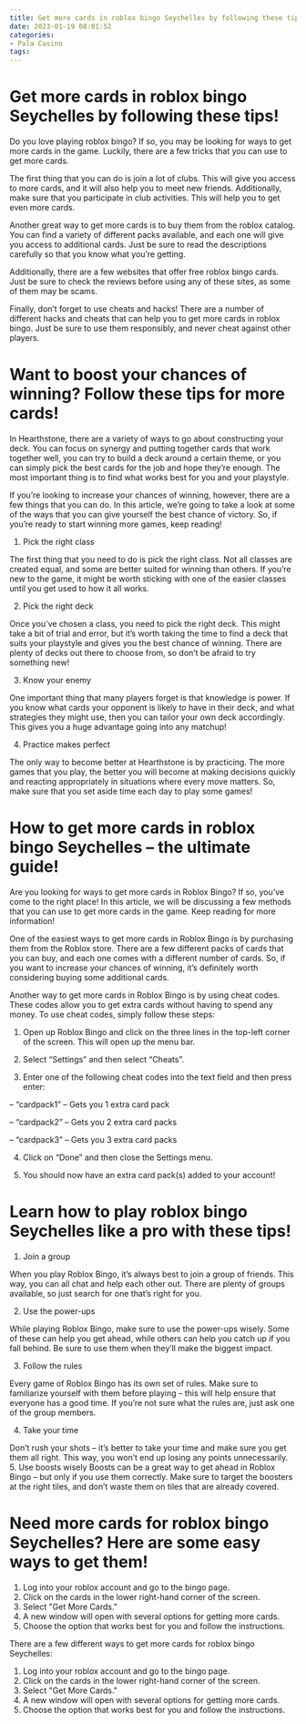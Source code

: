 ```yaml
---
title: Get more cards in roblox bingo Seychelles by following these tips!
date: 2023-01-19 08:01:52
categories:
- Pala Casino
tags:
---
```



#  Get more cards in roblox bingo Seychelles by following these tips!

Do you love playing roblox bingo? If so, you may be looking for ways to get more cards in the game. Luckily, there are a few tricks that you can use to get more cards.

The first thing that you can do is join a lot of clubs. This will give you access to more cards, and it will also help you to meet new friends. Additionally, make sure that you participate in club activities. This will help you to get even more cards.

Another great way to get more cards is to buy them from the roblox catalog. You can find a variety of different packs available, and each one will give you access to additional cards. Just be sure to read the descriptions carefully so that you know what you’re getting.

Additionally, there are a few websites that offer free roblox bingo cards. Just be sure to check the reviews before using any of these sites, as some of them may be scams.

Finally, don’t forget to use cheats and hacks! There are a number of different hacks and cheats that can help you to get more cards in roblox bingo. Just be sure to use them responsibly, and never cheat against other players.

#  Want to boost your chances of winning? Follow these tips for more cards!

In Hearthstone, there are a variety of ways to go about constructing your deck. You can focus on synergy and putting together cards that work together well, you can try to build a deck around a certain theme, or you can simply pick the best cards for the job and hope they’re enough. The most important thing is to find what works best for you and your playstyle.

If you’re looking to increase your chances of winning, however, there are a few things that you can do. In this article, we’re going to take a look at some of the ways that you can give yourself the best chance of victory. So, if you’re ready to start winning more games, keep reading!

1. Pick the right class

The first thing that you need to do is pick the right class. Not all classes are created equal, and some are better suited for winning than others. If you’re new to the game, it might be worth sticking with one of the easier classes until you get used to how it all works.

2. Pick the right deck

Once you’ve chosen a class, you need to pick the right deck. This might take a bit of trial and error, but it’s worth taking the time to find a deck that suits your playstyle and gives you the best chance of winning. There are plenty of decks out there to choose from, so don’t be afraid to try something new!

3. Know your enemy

One important thing that many players forget is that knowledge is power. If you know what cards your opponent is likely to have in their deck, and what strategies they might use, then you can tailor your own deck accordingly. This gives you a huge advantage going into any matchup!

4. Practice makes perfect

The only way to become better at Hearthstone is by practicing. The more games that you play, the better you will become at making decisions quickly and reacting appropriately in situations where every move matters. So, make sure that you set aside time each day to play some games!

#  How to get more cards in roblox bingo Seychelles – the ultimate guide!

Are you looking for ways to get more cards in Roblox Bingo? If so, you’ve come to the right place! In this article, we will be discussing a few methods that you can use to get more cards in the game. Keep reading for more information!

One of the easiest ways to get more cards in Roblox Bingo is by purchasing them from the Roblox store. There are a few different packs of cards that you can buy, and each one comes with a different number of cards. So, if you want to increase your chances of winning, it’s definitely worth considering buying some additional cards.

Another way to get more cards in Roblox Bingo is by using cheat codes. These codes allow you to get extra cards without having to spend any money. To use cheat codes, simply follow these steps:

1. Open up Roblox Bingo and click on the three lines in the top-left corner of the screen. This will open up the menu bar.

2. Select “Settings” and then select “Cheats”.

3. Enter one of the following cheat codes into the text field and then press enter:

– “cardpack1” – Gets you 1 extra card pack

– “cardpack2” – Gets you 2 extra card packs

– “cardpack3” – Gets you 3 extra card packs

4. Click on “Done” and then close the Settings menu.

5. You should now have an extra card pack(s) added to your account!

#  Learn how to play roblox bingo Seychelles like a pro with these tips!

1. Join a group

When you play Roblox Bingo, it’s always best to join a group of friends. This way, you can all chat and help each other out. There are plenty of groups available, so just search for one that’s right for you.

2. Use the power-ups

While playing Roblox Bingo, make sure to use the power-ups wisely. Some of these can help you get ahead, while others can help you catch up if you fall behind. Be sure to use them when they’ll make the biggest impact.

3. Follow the rules

Every game of Roblox Bingo has its own set of rules. Make sure to familiarize yourself with them before playing – this will help ensure that everyone has a good time. If you’re not sure what the rules are, just ask one of the group members.

4. Take your time

Don’t rush your shots – it’s better to take your time and make sure you get them all right. This way, you won’t end up losing any points unnecessarily.
  5. Use boosts wisely
Boosts can be a great way to get ahead in Roblox Bingo – but only if you use them correctly. Make sure to target the boosters at the right tiles, and don’t waste them on tiles that are already covered.

#  Need more cards for roblox bingo Seychelles? Here are some easy ways to get them!

1. Log into your roblox account and go to the bingo page.
2. Click on the cards in the lower right-hand corner of the screen.
3. Select "Get More Cards."
4. A new window will open with several options for getting more cards.
5. Choose the option that works best for you and follow the instructions.

There are a few different ways to get more cards for roblox bingo Seychelles:

1. Log into your roblox account and go to the bingo page.
2. Click on the cards in the lower right-hand corner of the screen.
3. Select "Get More Cards."
4. A new window will open with several options for getting more cards.
5. Choose the option that works best for you and follow the instructions.